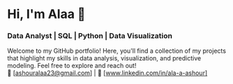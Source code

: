 # Hi, I'm Alaa 👋  
### Data Analyst | SQL | Python | Data Visualization

Welcome to my GitHub portfolio! Here, you'll find a collection of my projects that highlight my skills in data analysis, visualization, and predictive modeling. Feel free to explore and reach out!  
📧 [ashouralaa23@gmail.com] | 💼 [www.linkedin.com/in/ala-a-ashour]   




